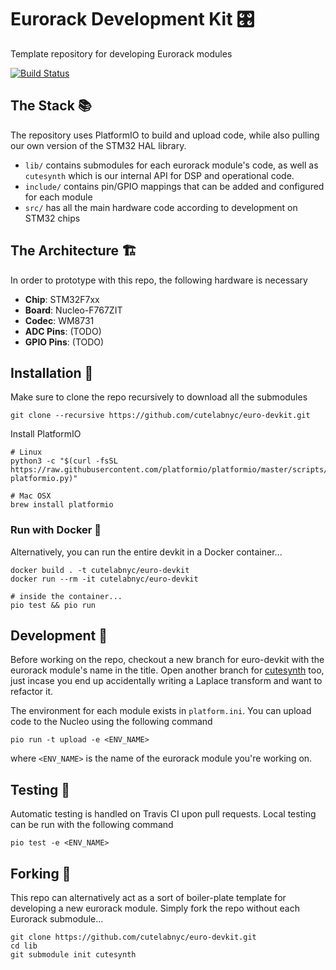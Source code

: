 # Eurorack Development Kit 🎛️

Template repository for developing Eurorack modules

[![Build Status](https://travis-ci.com/cutelabnyc/euro-devkit.svg?branch=main)](https://travis-ci.com/cutelabnyc/euro-devkit)

## The Stack 📚

The repository uses PlatformIO to build and upload code, while also pulling our own 
version of the STM32 HAL library. 

- `lib/` contains submodules for each eurorack module's
code, as well as `cutesynth` which is our internal API for DSP and operational code.
- `include/` contains pin/GPIO mappings that can be added and configured for each module
- `src/` has all the main hardware code according to development on STM32 chips

## The Architecture 🏗️

In order to prototype with this repo, the following hardware is necessary

- **Chip**: STM32F7xx
- **Board**: Nucleo-F767ZIT
- **Codec**: WM8731
- **ADC Pins**: (TODO)
- **GPIO Pins**: (TODO)

## Installation 🔮

Make sure to clone the repo recursively to download all the submodules

```
git clone --recursive https://github.com/cutelabnyc/euro-devkit.git
```

Install PlatformIO

```
# Linux
python3 -c "$(curl -fsSL https://raw.githubusercontent.com/platformio/platformio/master/scripts/get-platformio.py)"

# Mac OSX
brew install platformio
```

### Run with Docker 🐋

Alternatively, you can run the entire devkit in a Docker container...

```
docker build . -t cutelabnyc/euro-devkit
docker run --rm -it cutelabnyc/euro-devkit

# inside the container...
pio test && pio run
```

## Development 🍘

Before working on the repo, checkout a new branch for euro-devkit with the eurorack module's name in the title. Open another branch for [cutesynth](https://github.com/cutelabnyc/cutesynth) too, just incase you end up accidentally writing a Laplace transform and want to refactor it.

The environment for each module exists in `platform.ini`. You can upload code to the Nucleo using the following command

```
pio run -t upload -e <ENV_NAME>
```

where `<ENV_NAME>` is the name of the eurorack module you're working on.

## Testing 🌋

Automatic testing is handled on Travis CI upon pull requests. Local testing can be run with the following command

```
pio test -e <ENV_NAME>
```

## Forking 🍴

This repo can alternatively act as a sort of boiler-plate template for developing a new eurorack module. Simply fork the repo without each Eurorack submodule...

```
git clone https://github.com/cutelabnyc/euro-devkit.git
cd lib
git submodule init cutesynth
```
